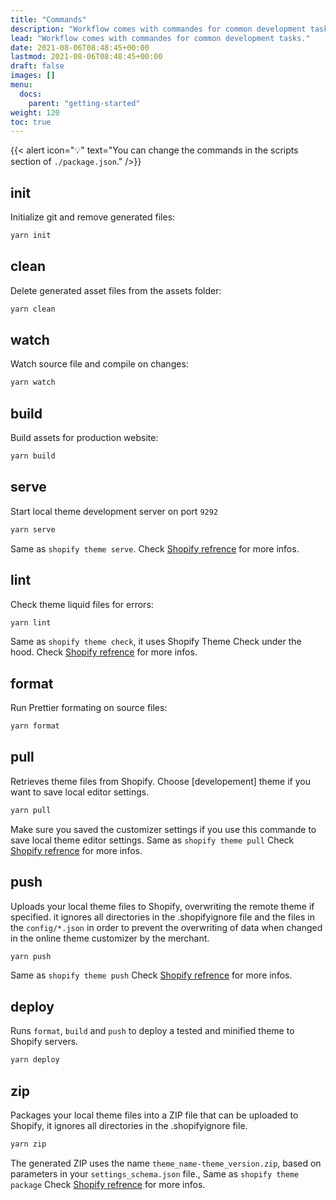 ```yaml
---
title: "Commands"
description: "Workflow comes with commandes for common development tasks."
lead: "Workflow comes with commandes for common development tasks."
date: 2021-08-06T08:48:45+00:00
lastmod: 2021-08-06T08:48:45+00:00
draft: false
images: []
menu:
  docs:
    parent: "getting-started"
weight: 120
toc: true
---
```


{{< alert icon="💡" text="You can change the commands in the scripts section of `./package.json`." />}}

## init

Initialize git and remove generated files:

```bash
yarn init
```

## clean

Delete generated asset files from the assets folder:

```bash
yarn clean
```

## watch

Watch source file and compile on changes:

```bash
yarn watch
```

## build

Build assets for production website:

```bash
yarn build
```


## serve

Start local theme development server on port ```9292```

```bash
yarn serve
```

Same as ```shopify theme serve```. Check [Shopify refrence](https://shopify.dev/themes/tools/cli/theme-commands#serve) for more infos.


## lint
Check theme liquid files for errors:

```bash
yarn lint
```

Same as ```shopify theme check```, it uses Shopify Theme Check under the hood. Check [Shopify refrence](https://shopify.dev/themes/tools/cli/theme-commands#check) for more infos.

## format
Run Prettier formating on source files:

```bash
yarn format
```

## pull
Retrieves theme files from Shopify. Choose [developement] theme if you want to save local editor settings.


```bash
yarn pull
```

Make sure you saved the customizer settings if you use this commande to save local theme editor settings. Same as ```shopify theme pull``` Check [Shopify refrence](https://shopify.dev/themes/tools/cli/theme-commands#pull) for more infos.

## push
Uploads your local theme files to Shopify, overwriting the remote theme if specified. it ignores all directories in the .shopifyignore file and the files in the ```config/*.json``` in order to prevent the overwriting of data when changed in the online theme customizer by the merchant.

```bash
yarn push
```

Same as ```shopify theme push``` Check [Shopify refrence](https://shopify.dev/themes/tools/cli/theme-commands#push) for more infos.


## deploy
Runs ```format```, ```build``` and ```push``` to deploy a tested and minified theme to Shopify servers.

```bash
yarn deploy
```

## zip
Packages your local theme files into a ZIP file that can be uploaded to Shopify, it ignores all directories in the .shopifyignore file.

```bash
yarn zip
```

The generated ZIP uses the name ```theme_name-theme_version.zip```, based on parameters in your ```settings_schema.json``` file., Same as ```shopify theme package``` Check [Shopify refrence](https://shopify.dev/themes/tools/cli/theme-commands#package) for more infos.
